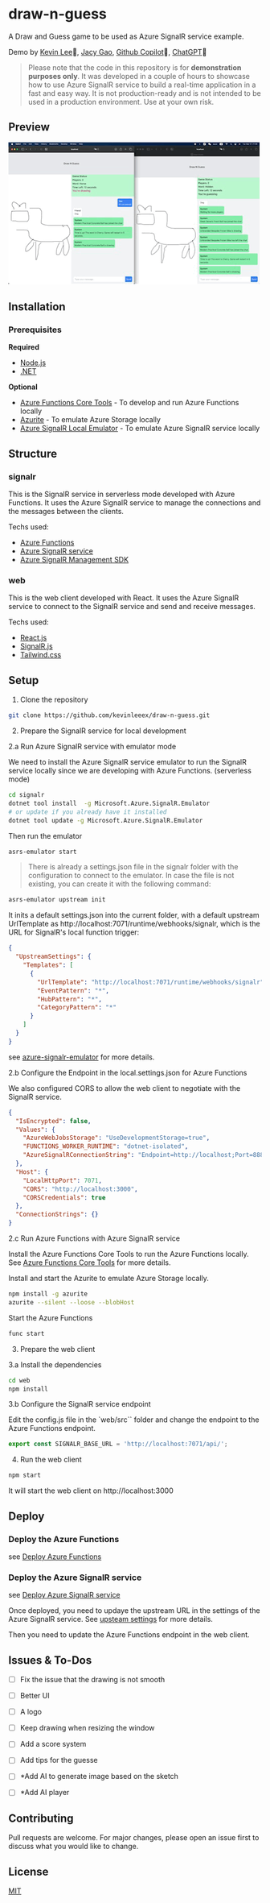 # draw-n-guess
A Draw and Guess game to be used as Azure SignalR service example.

Demo by [Kevin Lee](https://github.com/kevinleeex)🐼, [Jacy Gao](https://github.com/jacygao), [Github Copilot](https://copilot.github.com/)🤖, [ChatGPT](https://chat.openai.com)💬

> Please note that the code in this repository is for **demonstration purposes only**. It was developed in a couple of hours to showcase how to use Azure SignalR service to build a real-time application in a fast and easy way. It is not production-ready and is not intended to be used in a production environment. Use at your own risk.

## Preview
![demo](./assets/demo.GIF)

## Installation

### Prerequisites

**Required**
- [Node.js](https://nodejs.org/en/download/)
- [.NET](https://dotnet.microsoft.com/en-us/download/dotnet/6.0)

**Optional**
- [Azure Functions Core Tools](https://docs.microsoft.com/en-us/azure/azure-functions/functions-run-local#v2) - To develop and run Azure Functions locally
- [Azurite](https://learn.microsoft.com/en-us/azure/storage/common/storage-use-azurite?tabs=visual-studio) - To emulate Azure Storage locally
- [Azure SignalR Local Emulator](https://github.com/Azure/azure-signalr/blob/dev/docs/emulator.md) - To emulate Azure SignalR service locally


## Structure

### signalr

This is the SignalR service in serverless mode developed with Azure Functions. It uses the Azure SignalR service to manage the connections and the messages between the clients.

Techs used:
- [Azure Functions](https://learn.microsoft.com/en-us/azure/azure-functions/functions-overview?pivots=programming-language-csharp)
- [Azure SignalR service](https://learn.microsoft.com/en-us/azure/azure-signalr/signalr-overview)
- [Azure SignalR Management SDK](https://github.com/Azure/azure-signalr/blob/dev/docs/management-sdk-guide.md)

### web

This is the web client developed with React. It uses the Azure SignalR service to connect to the SignalR service and send and receive messages.

Techs used:
- [React.js](https://reactjs.org/)
- [SignalR.js](https://docs.microsoft.com/en-us/aspnet/core/signalr/javascript-client?view=aspnetcore-6.0)
- [Tailwind.css](https://tailwindcss.com/)


## Setup

1. Clone the repository

```bash
git clone https://github.com/kevinleeex/draw-n-guess.git
```

2. Prepare the SignalR service for local development

2.a Run Azure SignalR service with emulator mode

We need to install the Azure SignalR service emulator to run the SignalR service locally since we are developing with Azure Functions. (serverless mode)

```bash
cd signalr
dotnet tool install  -g Microsoft.Azure.SignalR.Emulator
# or update if you already have it installed
dotnet tool update -g Microsoft.Azure.SignalR.Emulator
```

Then run the emulator

```bash
asrs-emulator start
```

> There is already a settings.json file in the signalr folder with the configuration to connect to the emulator. In case the file is not existing, you can create it with the following command:

```bash
asrs-emulator upstream init
```

It inits a default settings.json into the current folder, with a default upstream UrlTemplate as http://localhost:7071/runtime/webhooks/signalr, which is the URL for SignalR's local function trigger:

```json
{
  "UpstreamSettings": {
    "Templates": [
      {
        "UrlTemplate": "http://localhost:7071/runtime/webhooks/signalr",
        "EventPattern": "*",
        "HubPattern": "*",
        "CategoryPattern": "*"
      }
    ]
  }
}
```

see [azure-signalr-emulator](https://github.com/Azure/azure-signalr/blob/dev/docs/emulator.md) for more details.

2.b Configure the Endpoint in the local.settings.json for Azure Functions

We also configured CORS to allow the web client to negotiate with the SignalR service.

```json
{
  "IsEncrypted": false,
  "Values": {
    "AzureWebJobsStorage": "UseDevelopmentStorage=true",
    "FUNCTIONS_WORKER_RUNTIME": "dotnet-isolated",
    "AzureSignalRConnectionString": "Endpoint=http://localhost;Port=8888;AccessKey=ABCDEFGHIJKLMNOPQRSTUVWXYZ0123456789ABCDEFGH;Version=1.0;"
  },
  "Host": {
    "LocalHttpPort": 7071,
    "CORS": "http://localhost:3000",
    "CORSCredentials": true
  },
  "ConnectionStrings": {}
}
```

2.c Run Azure Functions with Azure SignalR service

Install the Azure Functions Core Tools to run the Azure Functions locally.
See [Azure Functions Core Tools](https://learn.microsoft.com/en-us/azure/azure-functions/functions-run-local?tabs=macos%2Cisolated-process%2Cnode-v4%2Cpython-v2%2Chttp-trigger%2Ccontainer-apps&pivots=programming-language-csharp#install-the-azure-functions-core-tools) for more details.

Install and start the Azurite to emulate Azure Storage locally.

```bash
npm install -g azurite
azurite --silent --loose --blobHost
```

Start the Azure Functions

```bash
func start
```

3. Prepare the web client

3.a Install the dependencies

```bash
cd web
npm install
```

3.b Configure the SignalR service endpoint

Edit the config.js file in the `web/src`` folder and change the endpoint to the Azure Functions endpoint.

```javascript
export const SIGNALR_BASE_URL = 'http://localhost:7071/api/';
```

4. Run the web client

```bash
npm start
```

It will start the web client on http://localhost:3000

## Deploy

### Deploy the Azure Functions

see [Deploy Azure Functions](https://learn.microsoft.com/en-us/azure/azure-functions/functions-develop-vs?tabs=in-process#publish-to-azure)

### Deploy the Azure SignalR service

see [Deploy Azure SignalR service](https://docs.microsoft.com/en-us/azure/azure-signalr/signalr-quickstart-azure-functions-csharp#deploy-azure-signalr-service)

Once deployed, you need to updaye the upstream URL in the settings of the Azure SignalR service. See [upsteam settings](https://learn.microsoft.com/en-us/azure/azure-signalr/concept-upstream#configure-upstream-endpoint-settings-via-the-azure-portal) for more details.

Then you need to update the Azure Functions endpoint in the web client.


## Issues & To-Dos

- [ ] Fix the issue that the drawing is not smooth
- [ ] Better UI
- [ ] A logo
- [ ] Keep drawing when resizing the window
- [ ] Add a score system
- [ ] Add tips for the guesse
- [ ] *Add AI to generate image based on the sketch
- [ ] *Add AI player


## Contributing

Pull requests are welcome. For major changes, please open an issue first to discuss what you would like to change.

## License

[MIT](./LICENSE)
